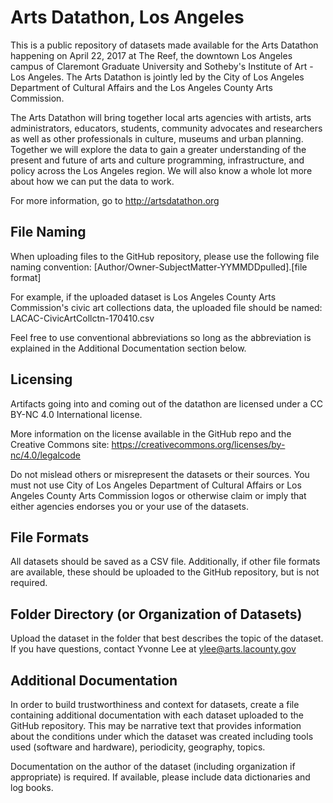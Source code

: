# Arts Datathon, Los Angeles
This is a public repository of datasets made available for the Arts Datathon happening on April 22, 2017 at The Reef, the downtown Los Angeles campus of Claremont Graduate University and Sotheby's Institute of Art - Los Angeles. The Arts Datathon is jointly led by the City of Los Angeles Department of Cultural Affairs and the Los Angeles County Arts Commission. 

The Arts Datathon will bring together local arts agencies with artists, arts administrators, educators, students, community advocates and researchers as well as other professionals in culture, museums and urban planning. Together we will explore the data to gain a greater understanding of the present and future of arts and culture programming, infrastructure, and policy across the Los Angeles region. We will also know a whole lot more about how we can put the data to work. 

For more information, go to http://artsdatathon.org

## File Naming

When uploading files to the GitHub repository, please use the following file naming convention:
[Author/Owner-SubjectMatter-YYMMDDpulled].[file format]

For example, if the uploaded dataset is Los Angeles County Arts Commission's civic art collections data, the uploaded file should be named:
LACAC-CivicArtCollctn-170410.csv

Feel free to use conventional abbreviations so long as the abbreviation is explained in the Additional Documentation section below.

## Licensing

Artifacts going into and coming out of the datathon are licensed under a CC BY-NC 4.0 International license.

More information on the license available in the GitHub repo and the Creative Commons site: https://creativecommons.org/licenses/by-nc/4.0/legalcode

Do not mislead others or misrepresent the datasets or their sources. You must not use City of Los Angeles Department of Cultural Affairs or Los Angeles County Arts Commission logos or otherwise claim or imply that either agencies endorses you or your use of the datasets. 

## File Formats

All datasets should be saved as a CSV file. Additionally, if other file formats are available, these should be uploaded to the GitHub repository, but is not required.

## Folder Directory (or Organization of Datasets)

Upload the dataset in the folder that best describes the topic of the dataset. If you have questions, contact Yvonne Lee at ylee@arts.lacounty.gov

## Additional Documentation

In order to build trustworthiness and context for datasets, create a file containing additional documentation with each dataset uploaded to the GitHub repository. This may be narrative text that provides information about the conditions under which the dataset was created including tools used (software and hardware), periodicity, geography, topics.

Documentation on the author of the dataset (including organization if appropriate) is required. If available, please include data dictionaries and log books.
